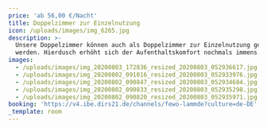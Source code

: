 ```yaml
---
price: 'ab 56,00 €/Nacht'
title: Doppelzimmer zur Einzelnutzung
icon: /uploads/images/img_6265.jpg
description: >-
  Unsere Doppelzimmer können auch als Doppelzimmer zur Einzelnutzung gebucht
  werden. Hierdusch erhöht sich der Aufenthaltskomfort nochmals immens.
images:
  - /uploads/images/img_20200803_172836_resized_20200803_052936617.jpg
  - /uploads/images/img_20200802_091016_resized_20200803_052933976.jpg
  - /uploads/images/img_20200802_090847_resized_20200803_052934684.jpg
  - /uploads/images/img_20200802_090833_resized_20200803_052935298.jpg
  - /uploads/images/img_20200802_090820_resized_20200803_052935971.jpg
booking: 'https://v4.ibe.dirs21.de/channels/fewo-lammde?culture=de-DE'
_template: room
---
```


